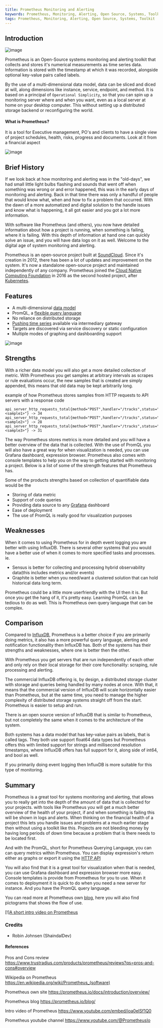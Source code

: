 ```yaml
---
title: Prometheus Monitoring and Alerting
keywords: Prometheus, Monitoring, Alerting, Open Source, Systems, Toolkit
tags: Prometheus, Monitoring, Alerting, Open Source, Systems, Toolkit
---
```


## Introduction

![image](https://user-images.githubusercontent.com/89133440/217799993-db6dc66a-07c9-4ed9-bd3e-bd1500737fb8.png)

Prometheus is an Open-Source systems monitoring and alerting toolkit that collects and stores it's numerical measurements as time series data. Information is stored with the timestamp at which it was recorded, alongside optional key-value pairs called labels.

By the use of a multi-dimensional data model, data can be sliced and diced at will, along dimensions like instance, service, endpoint, and method.
It is based on a principal of `Operational Simplicity`, so that you can spin up a monitoring server where and when you want, even as a local server at home on your desktop computer. This without setting up a distributed storage backend or reconfiguring the world.

#### What is Prometheus?

It is a tool for Executive management, PO's and clients to have a single view of project schedules, health, risks, progress and documents. Look at it from a financial aspect

![image](https://user-images.githubusercontent.com/89133440/217797879-a9a03c77-ded7-47f3-8654-49afd4dab336.png)

## Brief History

If we look back at how monitoring and alerting was in the "old-days", we had small little light bulbs flashing and sounds that went off when something was wrong or and error happened, this was in the early days of monitoring and alerting. Back in that time there was only a handful of people that would know what, when and how to fix a problem that occurred. With the dawn of a more automatized and digital solution to the handle issues and know what is happening, it all got easier and you got a lot more information.

With software like Prometheus (and others), you now have detailed information about how a project is running, when something is failing, where it is failing. With this depth of information at hand one can quickly solve an issue, and you will have data logs on it as well. Welcome to the digital age of system monitoring and alerting.

Prometheus is an open-source project built at [SoundCloud](https://soundcloud.com/discover). Since it's creation in 2012, there has been a lot of updates and improvement on the system. It's now a standalone open-source project and maintained independently of any company.
Prometheus joined the [Cloud Native Computing Foundation](https://www.cncf.io/) in 2016 as the second hosted project, after [Kubernetes](https://kubernetes.io/).

## Features

- A multi-dimensional [data model](https://prometheus.io/docs/concepts/data_model/)
- PromQL, a [flexible query language](https://prometheus.io/docs/prometheus/latest/querying/basics/)
- No reliance on distributed storage
- [Pushing time series](https://prometheus.io/docs/instrumenting/pushing/) available via intermediary gateway
- Targets are discovered via service discovery or static configuration
- Multiple modes of graphing and dashboarding support

![image](https://user-images.githubusercontent.com/89133440/217797307-ab44f040-937b-44d8-9a80-109d1b2ca80f.png)

## Strengths

With a richer data model you will also get a more detailed collection of metric. With Prometheus you get samples at arbitrary intervals as scrapes or rule evaluations occur, the new samples that is created are simply appended, this means that old data may be kept arbitrarily long.

example of how Prometheus stores samples from HTTP requests to API servers with a response code

```
api_server_http_requests_total{method="POST",handler="/tracks",status="500",instance="<sample1>"} -> 34
api_server_http_requests_total{method="POST",handler="/tracks",status="500",instance="<sample2>"} -> 28
api_server_http_requests_total{method="POST",handler="/tracks",status="500",instance="<sample3>"} -> 31
```

The way Prometheus stores metrics is more detailed and you will have a better overview of the data that is collected. With the use of PromQL you will also have a great way for when visualization is needed, you can use Grafana dashboard, expression browser. Prometheus also comes with console templates to help you on the way to getting started with monitoring a project. Below is a list of some of the strength features that Prometheus has.

Some of the products strengths based on collection of quantifiable data would be the

- Storing of data metric
- Support of code queries
- Providing data source to any [Grafana](https://grafana.com/) dashboard
- Ease of deployment
- The use of PromQL is really good for visualization purposes

## Weaknesses

When it comes to using Prometheus for in depth event logging you are better with using InfluxDB. There is several other systems that you would have a better use of when it comes to more specified tasks and processes.
ie.

- Sensus is better for collecting and processing hybrid observability data(this includes metrics and/or events)
- Graphite is better when you need/want a clustered solution that can hold historical data long term.

Prometheus could be a little more userfriendly with the UI then it is. But once you get the hang of it, it's pretty easy. Learning PromQL can be tedious to do as well. This is Prometheus own query language that can be complex.

## Comparison

Compared to [InfluxDB](https://www.influxdata.com/), Prometheus is a better choice if you are primarily doing metrics, it also has a more powerful query language, alerting and notification functionality then InfluxDB has. Both of the systems has their strengths and weaknesses, where one is better then the other.

With Prometheus you get servers that are run independently of each other and only rely on their local storage for their core functionality: scraping, rule processing and alerting.

The commercial InfluxDB offering is, by design, a distributed storage cluster with storage and queries being handled by many nodes at once. With that, it means that the commercial version of InfluxDB will scale horizontally easier than Prometheus, but at the same time, you need to manage the higher complexity of distributed storage systems straight off from the start. Prometheus is easier to setup and run.

There is an open source version of InfluxDB that is similar to Prometheus, but not completely the same when it comes to the architecture of the system.

Both systems has a data model that has key-value pairs as labels, that is called tags. They both use support float64 data types but Prometheus offers this with limited support for strings and millisecond resolution timestamps, where InfluxDB offers has full support for it, along side of int64, and bool as well.

If you primarily doing event logging then InfluxDB is more suitable for this type of monitoring.

## Summary

Prometheus is a great tool for systems monitoring and alerting, that allows you to really get into the depth of the amount of data that is collected for your projects. with tools like Prometheus you will get a much better overview of the health of your project, if and when something is failing this will be shown in logs and alerts. When thinking on the financial health of a project this lets you handle issues and problems at a much earlier stage then without using a toolkit like this. Projects are not bleeding money by having long periods of down time because a problem that is there needs to be located first.

And with the PromQL, short for Prometheus Querying Language, you can can query metrics within Prometheus. You can display expression's return either as graphs or export it using the [HTTP API](https://prometheus.io/docs/prometheus/latest/querying/api/)

You will also find that it is a great tool for visualization when that is needed, you can use Grafana dashboard and expression browser more easy. Console templates is provide from Prometheus for you to use.
When it comes to deployment it is quick to do when you need a new server for instance. And you have the PromQL query language.

You can read more at Prometheus own [blog](https://prometheus.io/blog/), here you will also find pictograms that shows the flow of use.

[!][A short intro video on Prometheus](https://www.youtube.com/embed/ioa0eISf1Q0)

### Credits

- Robin Johnsen (ShaindalDev)

#### References

Pros and Cons review https://www.trustradius.com/products/prometheus/reviews?qs=pros-and-cons#overview

Wikipedia on Prometheus https://en.wikipedia.org/wiki/Prometheus_(software)

Prometheus own site https://prometheus.io/docs/introduction/overview/

Prometheus blog https://prometheus.io/blog/

Intro video of Prometheus https://www.youtube.com/embed/ioa0eISf1Q0

Prometheus youtube channel https://www.youtube.com/@PrometheusIo
